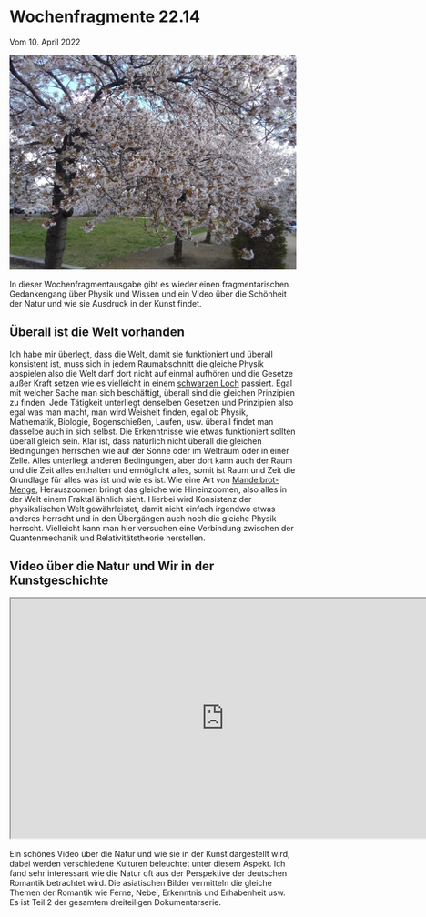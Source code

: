 # Wochenfragmente 22.14
Vom 10. April 2022

<div align=center style="text-align: center;">
    <img width="850" src="./Media/img_20220409_114651.jpg"/>
</div>

In dieser Wochenfragmentausgabe gibt es wieder einen fragmentarischen Gedankengang über Physik und Wissen und ein Video über die Schönheit der Natur und wie sie Ausdruck in der Kunst findet.

## Überall ist die Welt vorhanden

Ich habe mir überlegt, dass die Welt, damit sie funktioniert und überall konsistent ist, muss sich in jedem Raumabschnitt die gleiche Physik abspielen also die Welt darf dort nicht auf einmal aufhören und die Gesetze außer Kraft setzen wie es vielleicht in einem [schwarzen Loch](https://de.wikipedia.org/wiki/Schwarzes_Loch) passiert. Egal mit welcher Sache man sich beschäftigt, überall sind die gleichen Prinzipien zu finden. Jede Tätigkeit unterliegt denselben Gesetzen und Prinzipien also egal was man macht, man wird Weisheit finden, egal ob Physik, Mathematik, Biologie, Bogenschießen, Laufen, usw. überall findet man dasselbe auch in sich selbst. Die Erkenntnisse wie etwas funktioniert sollten überall gleich sein. Klar ist, dass natürlich nicht überall die gleichen Bedingungen herrschen wie auf der Sonne oder im Weltraum oder in einer Zelle. Alles unterliegt anderen Bedingungen, aber dort kann auch der Raum und die Zeit alles enthalten und ermöglicht alles, somit ist Raum und Zeit die Grundlage für alles was ist und wie es ist. Wie eine Art von [Mandelbrot-Menge](https://de.wikipedia.org/wiki/Mandelbrot-Menge#Galerie_einer_Zoomfahrt), Herauszoomen bringt das gleiche wie Hineinzoomen, also alles in der Welt einem Fraktal ähnlich sieht. Hierbei wird Konsistenz der physikalischen Welt gewährleistet, damit nicht einfach irgendwo etwas anderes herrscht und in den Übergängen auch noch die gleiche Physik herrscht. Vielleicht kann man hier versuchen eine Verbindung zwischen der Quantenmechanik und Relativitätstheorie herstellen.

## Video über die Natur und Wir in der Kunstgeschichte

<iframe width="750" height="422" src="https://www.youtube.com/embed/vsHAX2QBS88?version=3&amp;rel=1&amp;showsearch=0&amp;showinfo=1&amp;iv_load_policy=1&amp;fs=1&amp;hl=de&amp;autohide=2&amp;wmode=transparent" allowfullscreen="true" sandbox="allow-scripts allow-same-origin allow-popups allow-presentation allow-popups-to-escape-sandbox"></iframe>

Ein schönes Video über die Natur und wie sie in der Kunst dargestellt wird, dabei werden verschiedene Kulturen beleuchtet unter diesem Aspekt. Ich fand sehr interessant wie die Natur oft aus der Perspektive der deutschen Romantik betrachtet wird. Die asiatischen Bilder vermitteln die gleiche Themen der Romantik wie Ferne, Nebel, Erkenntnis und Erhabenheit usw. Es ist Teil 2 der gesamtem dreiteiligen Dokumentarserie.

